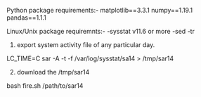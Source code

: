 Python package requirements:-
matplotlib==3.3.1
numpy==1.19.1
pandas==1.1.1

Linux/Unix package requiremnts:-
-sysstat v11.6 or more
-sed
-tr

1) export system activity file of any particular day.

LC_TIME=C sar -A -t -f /var/log/sysstat/sa14 > /tmp/sar14

2) download the /tmp/sar14

bash fire.sh /path/to/sar14

